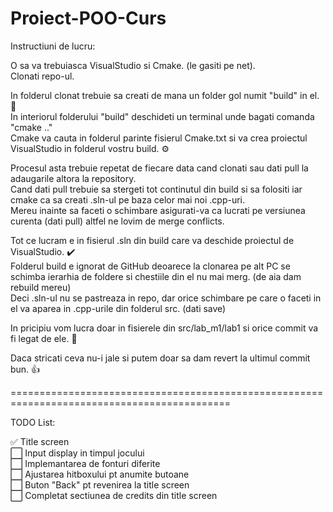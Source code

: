 # Proiect-POO-Curs

Instructiuni de lucru:

O sa va trebuiasca VisualStudio si Cmake. (le gasiti pe net).  
Clonati repo-ul.

In folderul clonat trebuie sa creati de mana un folder gol numit "build" in el.  📁    
In interiorul folderului "build" deschideti un terminal unde bagati comanda "cmake .."    
Cmake va cauta in folderul parinte fisierul Cmake.txt si va crea proiectul VisualStudio in folderul vostru build.  ⚙  

Procesul asta trebuie repetat de fiecare data cand clonati sau dati pull la adaugarile altora la repository.  
Cand dati pull trebuie sa stergeti tot continutul din build si sa folositi iar cmake ca sa creati .sln-ul pe baza celor mai noi .cpp-uri.  
Mereu inainte sa faceti o schimbare asigurati-va ca lucrati pe versiunea curenta (dati pull) altfel ne lovim de merge conflicts.  

Tot ce lucram e in fisierul .sln din build care va deschide proiectul de VisualStudio.  ✔️  
Folderul build e ignorat de GitHub deoarece la clonarea pe alt PC se schimba ierarhia de foldere si chestiile din el nu mai merg. (de aia dam rebuild mereu)  
Deci .sln-ul nu se pastreaza in repo, dar orice schimbare pe care o faceti in el va aparea in .cpp-urile din folderul src. (dati save)  

In pricipiu vom lucra doar in fisierele din src/lab_m1/lab1 si orice commit va fi legat de ele.  📄

Daca stricati ceva nu-i jale si putem doar sa dam revert la ultimul commit bun.  👍

============================================================================================

TODO List:

✅  Title screen  
⬜  Input display in timpul jocului  
⬜  Implemantarea de fonturi diferite  
⬜  Ajustarea hitboxului pt anumite butoane  
⬜  Buton "Back" pt revenirea la title screen  
⬜  Completat sectiunea de credits din title screen  
